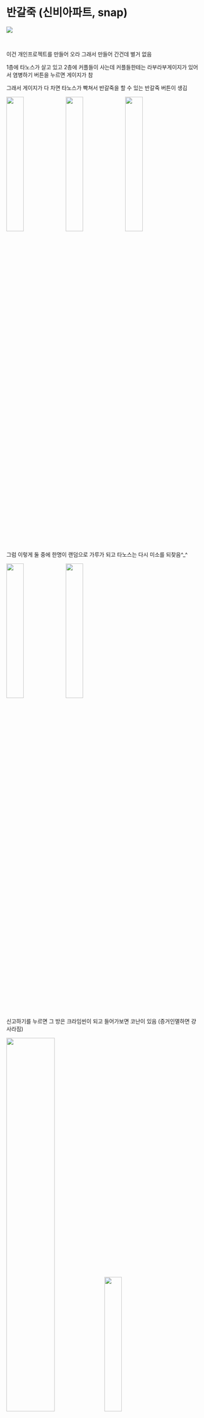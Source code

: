 # 반갈죽 (신비아파트, snap)
<img src="https://user-images.githubusercontent.com/63971484/102992355-69405c00-455e-11eb-950c-d1d4fe7194bf.png"></img>

​

이건 개인프로젝트를 만들어 오라 그래서 만들어 간건데 별거 없음

1층에 타노스가 살고 있고 2층에 커플들이 사는데 커플들한테는 라부라부게이지가 있어서 염병하기 버튼을 누르면 게이지가 참

그래서 게이지가 다 차면 타노스가 빡쳐서 반갈죽을 할 수 있는 반갈죽 버튼이 생김

<img width=30% src="https://user-images.githubusercontent.com/63971484/102992605-e075f000-455e-11eb-8826-7abfe2f07f9b.png"></img>
<img width=30% src="https://user-images.githubusercontent.com/63971484/102992638-ef5ca280-455e-11eb-8e4b-19067ab04332.png"></img>
<img width=30% src="https://user-images.githubusercontent.com/63971484/102992669-fb486480-455e-11eb-9861-c1e7615fe015.png"></img>

그럼 이렇게 둘 중에 한명이 랜덤으로 가루가 되고 타노스는 다시 미소를 되찾음^_^

<img width=30% src="https://user-images.githubusercontent.com/63971484/102992780-39458880-455f-11eb-84f4-55affc02cb82.png"></img>
<img width=30% src="https://user-images.githubusercontent.com/63971484/102992804-495d6800-455f-11eb-958d-5fce56a73165.png"></img>

신고하기를 누르면 그 방은 크라임씬이 되고  들어가보면 코난이 있음 (증거인멸하면 걍 사라짐)

<img width=50% src="https://user-images.githubusercontent.com/63971484/102992878-7dd12400-455f-11eb-944a-970e9d0d64ac.png"></img>
<img width=30% src="https://user-images.githubusercontent.com/63971484/102992908-8de90380-455f-11eb-8eb2-571035eafd7c.png"></img>

범인은 이 안에 있어! 를 누르면 이렇게 suspicious 하게 타노스를 바라보는 시선이 생김

<img src="https://user-images.githubusercontent.com/63971484/102993003-b96bee00-455f-11eb-896a-5acc74144213.png"></img>

하 진짜 내가봐도 개쓸모없는 프로그램인데 처음 만들ㄹ었다는 이유만으로 너무 애정함
